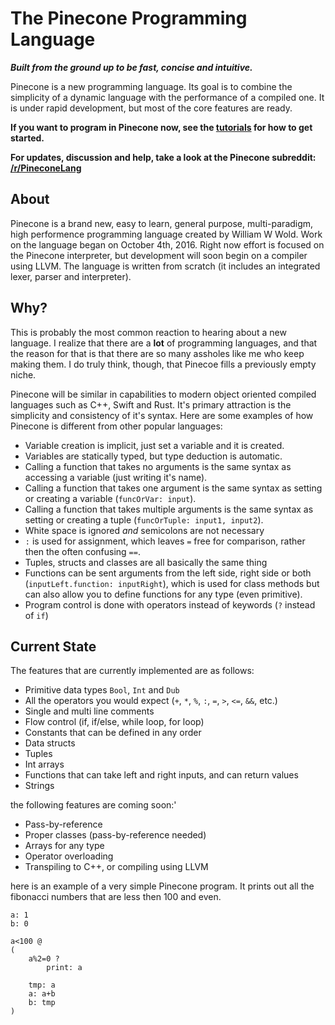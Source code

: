 # The Pinecone Programming Language
**_Built from the ground up to be fast, concise and intuitive._**

Pinecone is a new programming language. Its goal is to combine the simplicity of a dynamic language with the performance of a compiled one. It is under rapid development, but most of the core features are ready.

__If you want to program in Pinecone now, see the [tutorials](tutorials/index) for how to get started.__

__For updates, discussion and help, take a look at the Pinecone subreddit: [/r/PineconeLang](https://www.reddit.com/r/PineconeLang/)__


## About
Pinecone is a brand new, easy to learn, general purpose, multi-paradigm, high performence programming language created by William W Wold. Work on the language began on October 4th, 2016. Right now effort is focused on the Pinecone interpreter, but development will soon begin on a compiler using LLVM. The language is written from scratch (it includes an integrated lexer, parser and interpreter).

## Why?
This is probably the most common reaction to hearing about a new language. I realize that there are a __lot__ of programming languages, and that the reason for that is that there are so many assholes like me who keep making them. I do truly think, though, that Pinecoe fills a previously empty niche.

Pinecone will be similar in capabilities to modern object oriented compiled languages such as C++, Swift and Rust. It's primary attraction is the simplicity and consistency of it's syntax. Here are some examples of how Pinecone is different from other popular languages:

* Variable creation is implicit, just set a variable and it is created.
* Variables are statically typed, but type deduction is automatic.
* Calling a function that takes no arguments is the same syntax as accessing a variable (just writing it's name).
* Calling a function that takes one argument is the same syntax as setting or creating a variable (`funcOrVar: input`).
* Calling a function that takes multiple arguments is the same syntax as setting or creating a tuple (`funcOrTuple: input1, input2`).
* White space is ignored _and_ semicolons are not necessary
* `:` is used for assignment, which leaves `=` free for comparison, rather then the often confusing `==`.
* Tuples, structs and classes are all basically the same thing
* Functions can be sent arguments from the left side, right side or both (`inputLeft.function: inputRight`), which is used for class methods but can also allow you to define functions for any type (even primitive).
* Program control is done with operators instead of keywords (`?` instead of `if`)

## Current State
The features that are currently implemented are as follows:

* Primitive data types `Bool`, `Int` and `Dub`
* All the operators you would expect (`+`, `*`, `%`, `:`, `=`, `>`, `<=`, `&&`, etc.)
* Single and multi line comments
* Flow control (if, if/else, while loop, for loop)
* Constants that can be defined in any order
* Data structs
* Tuples
* Int arrays
* Functions that can take left and right inputs, and can return values
* Strings

the following features are coming soon:'

* Pass-by-reference
* Proper classes (pass-by-reference needed)
* Arrays for any type
* Operator overloading
* Transpiling to C++, or compiling using LLVM

here is an example of a very simple Pinecone program. It prints out all the fibonacci numbers that are less then 100 and even.

```
a: 1
b: 0

a<100 @
(
	a%2=0 ?
		print: a

	tmp: a
	a: a+b
	b: tmp
)
```
